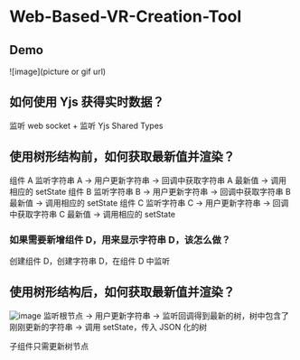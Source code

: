 # Web-Based-VR-Creation-Tool

## Demo
![image](picture or gif url)
## 如何使用 Yjs 获得实时数据？
监听 web socket + 监听 Yjs Shared Types

## 使用树形结构前，如何获取最新值并渲染？

组件 A 监听字符串 A -> 用户更新字符串 -> 回调中获取字符串 A 最新值 -> 调用相应的 setState
组件 B 监听字符串 B -> 用户更新字符串 -> 回调中获取字符串 B 最新值 -> 调用相应的 setState
组件 C 监听字符串 C -> 用户更新字符串 -> 回调中获取字符串 C 最新值 -> 调用相应的 setState

### 如果需要新增组件 D，用来显示字符串 D，该怎么做？
创建组件 D，创建字符串 D，在组件 D 中监听



## 使用树形结构后，如何获取最新值并渲染？
![image](https://github.com/Kaiwenkevinz/Web-Based-VR-Creation-Tool-Demo/blob/main/imgs/after_tree.png?raw=true)
监听根节点 -> 用户更新字符串 -> 监听回调得到最新的树，树中包含了刚刚更新的字符串 -> 调用 setState，传入 JSON 化的树

子组件只需更新树节点